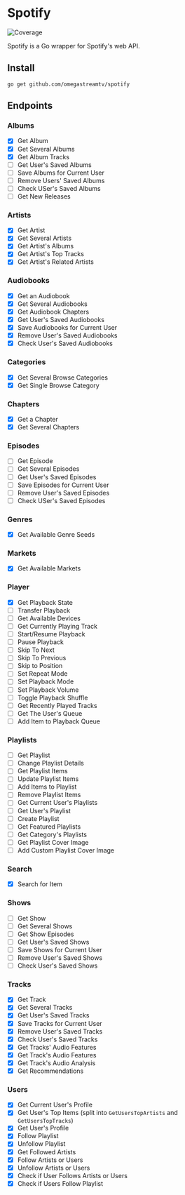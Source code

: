 # Spotify

![Coverage](https://img.shields.io/badge/Coverage-80.5%25-brightgreen)

Spotify is a Go wrapper for Spotify's web API.

## Install

```cli
go get github.com/omegastreamtv/spotify
```

## Endpoints

### Albums

- [x] Get Album
- [x] Get Several Albums
- [x] Get Album Tracks
- [ ] Get User's Saved Albums
- [ ] Save Albums for Current User
- [ ] Remove Users' Saved Albums
- [ ] Check USer's Saved Albums
- [ ] Get New Releases

### Artists

- [x] Get Artist
- [x] Get Several Artists
- [x] Get Artist's Albums
- [x] Get Artist's Top Tracks
- [x] Get Artist's Related Artists

### Audiobooks

- [x] Get an Audiobook
- [x] Get Several Audiobooks
- [x] Get Audiobook Chapters
- [x] Get User's Saved Audiobooks
- [x] Save Audiobooks for Current User
- [x] Remove User's Saved Audiobooks
- [x] Check User's Saved Audiobooks

### Categories

- [x] Get Several Browse Categories
- [x] Get Single Browse Category

### Chapters

- [x] Get a Chapter
- [x] Get Several Chapters

### Episodes

- [ ] Get Episode
- [ ] Get Several Episodes
- [ ] Get User's Saved Episodes
- [ ] Save Episodes for Current User
- [ ] Remove User's Saved Episodes
- [ ] Check USer's Saved Episodes

### Genres

- [x] Get Available Genre Seeds

### Markets

- [x] Get Available Markets

### Player

- [x] Get Playback State
- [ ] Transfer Playback
- [ ] Get Available Devices
- [ ] Get Currently Playing Track
- [ ] Start/Resume Playback
- [ ] Pause Playback
- [ ] Skip To Next
- [ ] Skip To Previous
- [ ] Skip to Position
- [ ] Set Repeat Mode
- [ ] Set Playback Mode
- [ ] Set Playback Volume
- [ ] Toggle Playback Shuffle
- [ ] Get Recently Played Tracks
- [ ] Get The User's Queue
- [ ] Add Item to Playback Queue

### Playlists

- [ ] Get Playlist
- [ ] Change Playlist Details
- [ ] Get Playlist Items
- [ ] Update Playlist Items
- [ ] Add Items to Playlist
- [ ] Remove Playlist Items
- [ ] Get Current User's Playlists
- [ ] Get User's Playlist
- [ ] Create Playlist
- [ ] Get Featured Playlists
- [ ] Get Category's Playlists
- [ ] Get Playlist Cover Image
- [ ] Add Custom Playlist Cover Image

### Search

- [x] Search for Item

### Shows

- [ ] Get Show
- [ ] Get Several Shows
- [ ] Get Show Episodes
- [ ] Get User's Saved Shows
- [ ] Save Shows for Current User
- [ ] Remove User's Saved Shows
- [ ] Check User's Saved Shows

### Tracks

- [x] Get Track
- [x] Get Several Tracks
- [x] Get User's Saved Tracks
- [x] Save Tracks for Current User
- [x] Remove User's Saved Tracks
- [x] Check User's Saved Tracks
- [x] Get Tracks' Audio Features
- [x] Get Track's Audio Features
- [x] Get Track's Audio Analysis
- [x] Get Recommendations

### Users

- [x] Get Current User's Profile
- [x] Get User's Top Items (split into `GetUsersTopArtists` and `GetUsersTopTracks`)
- [x] Get User's Profile
- [x] Follow Playlist
- [x] Unfollow Playlist
- [x] Get Followed Artists
- [x] Follow Artists or Users
- [x] Unfollow Artists or Users
- [x] Check if User Follows Artists or Users
- [x] Check if Users Follow Playlist

